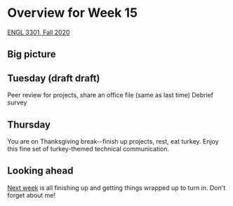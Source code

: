 # Overview for Week 15

[ENGL 3301, Fall 2020](../calendar.html)

## Big picture

## Tuesday (draft draft)

Peer review for projects, share an office file (same as last time)
Debrief survey

## Thursday

You are on Thanksgiving break--finish up projects, rest, eat turkey. Enjoy this fine set of turkey-themed technical communication.

## Looking ahead

[Next week](week-16-notes) is all finishing up and getting things wrapped up to turn in. Don't forget about me!
